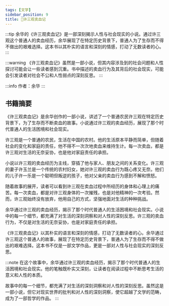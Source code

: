 ```yaml
---
tags: [文学]
sidebar_position: 9
title: 🍻许三观卖血记
---
```


:::tip
余华的《许三观卖血记》是一部深刻揭示人性与社会现实的小说。通过许三观这个普通人的卖血经历，余华展现了在特定历史背景下，普通人为了生存而不得不做出的艰难选择。这本书以其朴实的语言和深刻的情感，打动了无数读者的心。
:::

:::warning
《许三观卖血记》虽然是一部小说，但其内容涉及到的社会问题和人性探讨可能会让一些读者感到沉重。书中描述的卖血行为及其背后的社会现实，可能会引发读者对社会不公和人性弱点的深刻反思。
:::

:::info
作者：余华
:::

## 书籍摘要

《许三观卖血记》是余华创作的一部小说，讲述了一个普通农民许三观在特定历史背景下，为了生存而不断卖血的故事。小说通过许三观的卖血经历，展现了那个时代普通人的生活困境和社会现实。

许三观是一个普通的农民，生活在中国的农村。他的生活原本平静而简单，但随着社会的变化和家庭的责任，他不得不一次次地卖血来维持生计。每一次卖血，都是许三观对生活的无奈妥协，也是他对家庭责任的承担。

小说以许三观的卖血经历为主线，穿插了他与家人、朋友之间的关系变化。许三观的妻子许玉兰是一个传统的农村妇女，她对许三观的卖血行为既心疼又无奈。他们的儿子许一乐是一个聪明但叛逆的孩子，他对父亲的卖血行为感到不解和愤怒。

随着故事的展开，读者可以看到许三观在卖血过程中所经历的身体和心理上的痛苦。每一次卖血，都是对许三观身体的一次摧残，也是对他精神的一次考验。然而，许三观始终没有放弃，他用自己的方式，坚强地面对生活的种种挑战。

余华通过许三观的卖血经历，揭示了那个时代普通人的生活困境和社会现实。小说中的每一个细节，都充满了对生活的深刻洞察和对人性的深刻反思。许三观的卖血行为，不仅是对生活的无奈妥协，也是对家庭责任的承担。

《许三观卖血记》以其朴实的语言和深刻的情感，打动了无数读者的心。余华通过许三观这个普通人的故事，展现了在特定历史背景下，普通人为了生存而不得不做出的艰难选择。这本书不仅是一部文学作品，更是一部对人性与社会现实的深刻反思。

:::note
在这个故事中，余华通过许三观的卖血经历，揭示了那个时代普通人的生活困境和社会现实。他的笔触既朴实又深刻，让读者在阅读过程中不断思考生活的意义和人性的本质。

故事中的每一个细节，都充满了对生活的深刻洞察和对人性的深刻反思。虽然这是一部小说，但它对现实世界的批判和对人性的深刻洞察，使它超越了文学的范畴，成为了一部哲学的作品。
:::
